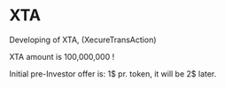 # XTA
Developing of XTA, (XecureTransAction)

XTA amount is 100,000,000 !

Initial pre-Investor offer is: 1$ pr. token, it will be 2$ later.

